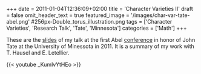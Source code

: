 +++
date = 2011-01-04T12:36:09+02:00
title = 'Character Varieties II'
draft = false
omit_header_text = true
featured_image = '/images/char-var-tate-abel.png'
#256px-Double_torus_illustration.png
tags = ['Character Varieties', 'Research Talk', 'Tate', 'Minnesota']
categories = ['Math']
+++


These are the [slides](/pdf/research-talks/tate-abel-talk-handout.pdf) of my talk at
the first Abel [conference](https://web.archive.org/web/20220801171847/https://www.ima.umn.edu/2010-2011/SW1.3-5.11/10506) in honor of John Tate at the University of
Minessota in 2011. It is a summary of my work with T. Hausel and
E. Letellier.

 {{< youtube _KumIvYtHEo >}}




